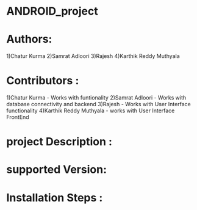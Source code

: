 # ANDROID_project

# Authors:
1)Chatur Kurma
2)Samrat Adloori
3)Rajesh
4)Karthik Reddy Muthyala

# Contributors :
1)Chatur Kurma - Works with funtionality
2)Samrat Adloori - Works with database connectivity and backend 
3)Rajesh - Works with User Interface functionality
4)Karthik Reddy Muthyala - works with User Interface FrontEnd

# project Description :



# supported Version:


# Installation Steps :


